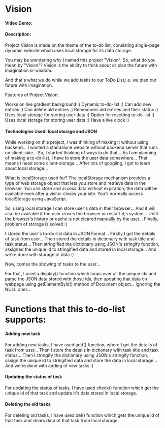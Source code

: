 # Vision
#### Video Demo:  <URL HERE>
#### Description:
Project Vision is made on the theme of the to-do list, consisting single-page dynamic website which uses local storage for its data storage.

You may be wondering why I named this project "Vision". So, what do you mean by "Vision"? Vision is the ability to think about or plan the future with imagination or wisdom.

And that's what we do while we add tasks to our ToDo List,i.e. we plan our future with imagination.

Features of Project Vision:

Works on live gradient background :) Dynamic to-do-list :) Can add new entries :) Can delete old entries :) Remembers old entries and their status :) Uses local storage for storing user data :) Option for resetting to-do-list :) Uses local storage for storing user data :) Have a live clock :)

#### Technologies Used: local storage and JSON
While working on this project, I was thinking of making it without using backend... I wanted a standalone website without backend server that runs on client-side... So, I started thinking of ways to do that... As I am planning of making a to-do-list, I have to store the user data somewhere... That means I need some client-storage... After lots of googling, I got to learn about local storage...

What is localStorage used for?
The localStorage mechanism provides a type of web storage object that lets you store and retrieve data in the browser. You can store and access data without expiration; the data will be available even after a visitor closes your site. You'll normally access localStorage using JavaScript.

So, using local storage I can store user's data in their browser... And it will also be available if the user closes the browser or restart it;s system... Until the browser's history or cache is not cleared manually by the user... Finally, problem of storage is solved :)

I stored the user's to-do-list data in JSON Format... Firstly I got the details of task from user... Then stored the details in dictionary with task title and task status... Then stringified the dictionary using JSON's stringify function, assigned the unique id to stringified data and stored in local storage... And we're done with storage of data :)

Now, comes the showing of tasks to the user...

For that, I used a display() function which loops over all the unique ids and parse the JSON data stored with those ids, then updating that data on webpage using getElementById() method of Document object... Ignoring the NULL ones...

# Functions that this to-do-list supports:
#### Adding new task
For adding new tasks, I have used add() function, where I get the details of task from user... Then I store the details in dictionary with task title and task status... Then I stringify the dictionary using JSON's stringify function, assign the unique id to stringified data and store the data in local storage... And we're done with adding of new tasks :)
#### Updating the status of task
For updating the status of tasks, I have used check() function which get the unique id of that task and update it's data stored in local storage.
#### Deleting the old tasks
For deleting old tasks, I have used del() function which gets the unique id of that task and clears data of that task from local storage.

